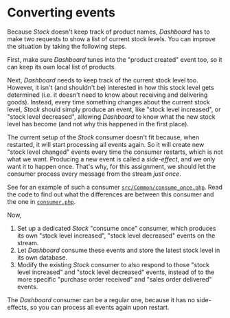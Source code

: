 # Converting events

Because *Stock* doesn't keep track of product names, *Dashboard* has to make two requests to show a list of current stock levels. You can improve the situation by taking the following steps.

First, make sure *Dashboard* tunes into the "product created" event too, so it can keep its own local list of products.

Next, *Dashboard* needs to keep track of the current stock level too. However, it isn't (and shouldn't be) interested in how this stock level gets determined (i.e. it doesn't need to know about receiving and delivering goods). Instead, every time something changes about the current stock level, *Stock* should simply produce an event, like "stock level increased", or "stock level decreased", allowing *Dashboard* to know what the new stock level has become (and not why this happened in the first place).

The current setup of the *Stock* consumer doesn't fit because, when restarted, it will start processing all events again. So it will create new "stock level changed" events every time the consumer restarts, which is not what we want. Producing a new event is called a *side-effect*, and we only want it to happen once. That's why, for this assignment, we should let the consumer process every message from the stream *just once*.
 
See for an example of such a consumer [`src/Common/consume_once.php`](../src/Common/consume_once.php). Read the code to find out what the differences are between this consumer and the one in [`consumer.php`](../src/Common/consumer.php).

Now,

1. Set up a dedicated *Stock* "consume once" consumer, which produces its own "stock level increased", "stock level decreased" events on the stream.
2. Let *Dashboard* consume these events and store the latest stock level in its own database.
3. Modify the existing *Stock* consumer to also respond to those "stock level increased" and "stock level decreased" events, instead of to the more specific "purchase order received" and "sales order delivered" events.

The *Dashboard* consumer can be a regular one, because it has no side-effects, so you can process all events again upon restart.
